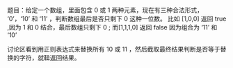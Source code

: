 题目：给定一个数组，里面包含 0 或  1 两种元素，现在有三种合法形式， ‘0’，‘10’ 和 ‘11’ ，判断数组最后是否只剩下 0 这种一位数。
比如 [1,0,0] 返回 true ,因为 1 和 0 结合，最后数组只剩下 0 ; 而[1,1,1,0] 返回 false 因为组合为 ‘11’ 和 ‘10’

讨论区看到用正则表达式来替换所有 10 或 11 ，然后截取最终结果判断是否等于替换的字符，就鞥返回结果。
